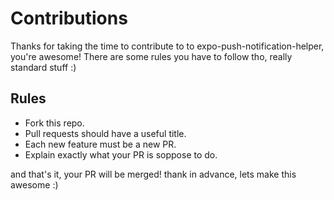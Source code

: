 # Contributions

Thanks for taking the time to contribute to to expo-push-notification-helper, you're awesome!
There are some rules you have to follow tho, really standard stuff :)

## Rules
- Fork this repo.
- Pull requests should have a useful title.
- Each new feature must be a new PR.
- Explain exactly what your PR is soppose to do.

and that's it, your PR will be merged! thank in advance, lets make this awesome :)

